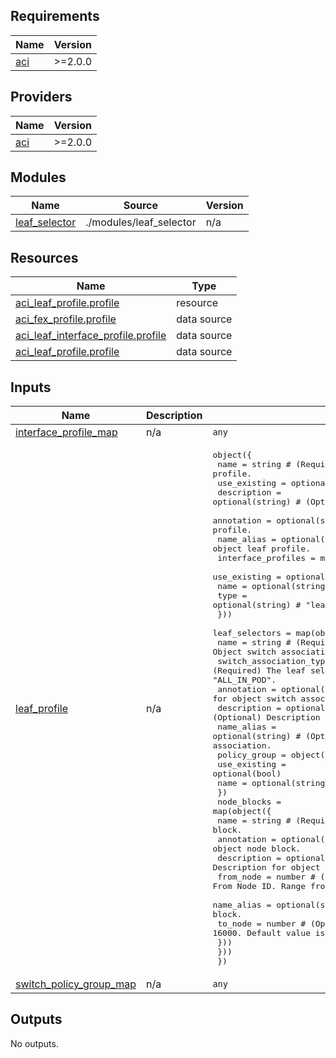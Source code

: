<!-- BEGIN_TF_DOCS -->
## Requirements

| Name | Version |
|------|---------|
| <a name="requirement_aci"></a> [aci](#requirement\_aci) | >=2.0.0 |

## Providers

| Name | Version |
|------|---------|
| <a name="provider_aci"></a> [aci](#provider\_aci) | >=2.0.0 |

## Modules

| Name | Source | Version |
|------|--------|---------|
| <a name="module_leaf_selector"></a> [leaf\_selector](#module\_leaf\_selector) | ./modules/leaf_selector | n/a |

## Resources

| Name | Type |
|------|------|
| [aci_leaf_profile.profile](https://registry.terraform.io/providers/CiscoDevNet/aci/latest/docs/resources/leaf_profile) | resource |
| [aci_fex_profile.profile](https://registry.terraform.io/providers/CiscoDevNet/aci/latest/docs/data-sources/fex_profile) | data source |
| [aci_leaf_interface_profile.profile](https://registry.terraform.io/providers/CiscoDevNet/aci/latest/docs/data-sources/leaf_interface_profile) | data source |
| [aci_leaf_profile.profile](https://registry.terraform.io/providers/CiscoDevNet/aci/latest/docs/data-sources/leaf_profile) | data source |

## Inputs

| Name | Description | Type | Default | Required |
|------|-------------|------|---------|:--------:|
| <a name="input_interface_profile_map"></a> [interface\_profile\_map](#input\_interface\_profile\_map) | n/a | `any` | n/a | yes |
| <a name="input_leaf_profile"></a> [leaf\_profile](#input\_leaf\_profile) | n/a | <pre>object({<br>    name                = string # (Required) Name of Object leaf profile.<br>    use_existing        = optional(bool)<br>    description         = optional(string) # (Optional) Description for object leaf profile.<br>    annotation          = optional(string) # (Optional) Annotation for object leaf profile.<br>    name_alias          = optional(string) # (Optional) Name alias for object leaf profile.<br>    interface_profiles  = map(object({<br>      use_existing  = optional(bool)<br>      name          = optional(string)<br>      type          = optional(string) # "leaf_interface_profile", "fex_profile"<br>    }))<br>    leaf_selectors  = map(object({<br>      name                    = string # (Required) Name of Object switch association.<br>      switch_association_type = string # (Required) The leaf selector type. Allowed values: "ALL", "range", "ALL_IN_POD".<br>      annotation              = optional(string) # (Optional) Annotation for object switch association.<br>      description             = optional(string) # (Optional) Description for object switch association.<br>      name_alias              = optional(string) # (Optional) Name alias for object switch association.<br>      policy_group            = object({<br>        use_existing  = optional(bool)<br>        name          = optional(string)<br>        })<br>      node_blocks = map(object({<br>        name        = string # (Required) Name of Object node block.<br>        annotation  = optional(string) # (Optional) Annotation for object node block.<br>        description = optional(string) # (Optional) Description for object node block.<br>        from_node   = number # (Optional) From Node ID. Range from 1 to 16000. Default value is "1".<br>        name_alias  = optional(string) # (Optional) Name alias for object node block.<br>        to_node     = number # (Optional) To node ID. Range from 1 to 16000. Default value is "1".<br>      }))<br>    }))<br>  })</pre> | n/a | yes |
| <a name="input_switch_policy_group_map"></a> [switch\_policy\_group\_map](#input\_switch\_policy\_group\_map) | n/a | `any` | n/a | yes |

## Outputs

No outputs.
<!-- END_TF_DOCS -->